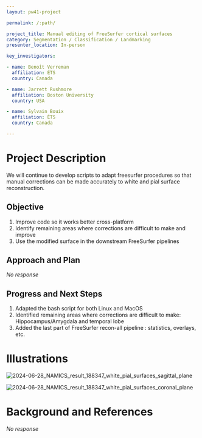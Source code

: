 ```yaml
---
layout: pw41-project

permalink: /:path/

project_title: Manual editing of FreeSurfer cortical surfaces
category: Segmentation / Classification / Landmarking
presenter_location: In-person

key_investigators:

- name: Benoît Verreman
  affiliation: ÉTS
  country: Canada

- name: Jarrett Rushmore
  affiliation: Boston University
  country: USA

- name: Sylvain Bouix
  affiliation: ÉTS
  country: Canada

---
```


# Project Description

<!-- Add a short paragraph describing the project. -->


We will continue to develop scripts to adapt freesurfer procedures so that manual corrections can be made accurately to white and pial surface reconstruction.



## Objective

<!-- Describe here WHAT you would like to achieve (what you will have as end result). -->


1. Improve code so it works better cross-platform
2. Identify remaining areas where corrections are difficult to make and improve
3. Use the modified surface in the downstream FreeSurfer pipelines




## Approach and Plan

<!-- Describe here HOW you would like to achieve the objectives stated above. -->


_No response_




## Progress and Next Steps

<!-- Update this section as you make progress, describing of what you have ACTUALLY DONE.
     If there are specific steps that you could not complete then you can describe them here, too. -->
1. Adapted the bash script for both Linux and MacOS
2. Identified remaining areas where corrections are difficult to make: Hippocampus/Amygdala and temporal lobe
3. Added the last part of FreeSurfer recon-all pipeline : statistics, overlays, etc.



# Illustrations

<!-- Add pictures and links to videos that demonstrate what has been accomplished. -->

![2024-06-28_NAMICS_result_188347_white_pial_surfaces_sagittal_plane](https://github.com/NA-MIC/ProjectWeek/assets/131895621/5720cb03-898a-47f6-a0a2-8995ae79a7cb)


![2024-06-28_NAMICS_result_188347_white_pial_surfaces_coronal_plane](https://github.com/NA-MIC/ProjectWeek/assets/131895621/da2d25d2-1a39-4016-a805-261dfee1dce9)



# Background and References

<!-- If you developed any software, include link to the source code repository.
     If possible, also add links to sample data, and to any relevant publications. -->


_No response_
